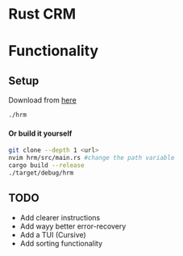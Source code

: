 # Rust CRM

# Functionality


## Setup
Download from [here]()
```bash
./hrm
```

#### Or build it yourself
```bash
git clone --depth 1 <url>
nvim hrm/src/main.rs #change the path variable
cargo build --release
./target/debug/hrm
```

## TODO
* Add clearer instructions
* Add wayy better error-recovery
* Add a TUI (Cursive)
* Add sorting functionality
